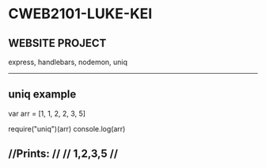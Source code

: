# CWEB2101-LUKE-KEI
## WEBSITE PROJECT

express, handlebars, nodemon, uniq

-------------------------------
## uniq example

var arr = [1, 1, 2, 2, 3, 5]
 
require("uniq")(arr)
console.log(arr)
 
//Prints:
//
//  1,2,3,5
//
-------------------------------